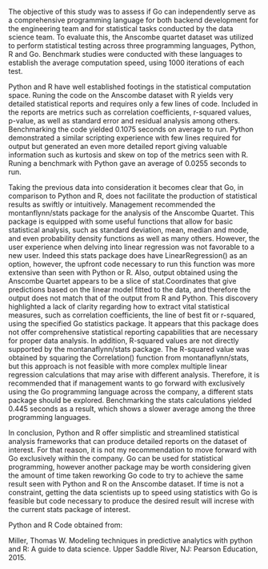 The objective of this study was to assess if Go can independently serve as a comprehensive programming language for both backend development for the engineering team and for statistical tasks conducted by the data science team. To evaluate this, the Anscombe quartet dataset was utilized to perform statistical testing across three programming languages, Python, R and Go. Benchmark studies were conducted with these languages to establish the average computation speed, using 1000 iterations of each test.

Python and R have well established footings in the statistical computation space. Runing the code on the Anscombe dataset with R yields very detailed statistical reports and requires only a few lines of code. Included in the reports are metrics such as correlation coefficients, r-squared values, p-value, as well as standard error and residual analysis among others. Benchmarking the code yielded 0.1075 seconds on average to run. Python demonstrated a similar scripting experience with few lines required for output but generated an even more detailed report giving valuable information such as kurtosis and skew on top of the metrics seen with R. Runing a benchmark with Python gave an average of 0.0255 seconds to run.

Taking the previous data into consideration it becomes clear that Go, in comparison to Python and R, does not facilitate the production of statistical results as swiftly or intuitively. Management recommended the montanflynn/stats package for the analysis of the Anscombe Quartet. This package is equipped with some useful functions that allow for basic statistical analysis, such as standard deviation, mean, median and mode, and even probability density functions as well as many others. However, the user experience when delving into linear regression was not favorable to a new user. Indeed this stats package does have LinearRegression() as an option, however, the upfront code necessary to run this function was more extensive than seen with Python or R. Also, output obtained using the Anscombe Quartet appears to be a slice of stat.Coordinates that give predictions based on the linear model fitted to the data, and therefore the output does not match that of the output from R and Python. This discovery highlighted a lack of clarity regarding how to extract vital statistical measures, such as correlation coefficients, the line of best fit or r-squared, using the specified Go statistics package. It appears that this package does not offer comprehensive statistical reporting capabilities that are necessary for proper data analysis.  In addition, R-squared values are not directly supported by the montanaflynn/stats package. The R-squared value was obtained by squaring the Correlation() function from montanaflynn/stats, but this approach is not feasible with more complex multiple linear regression calculations that may arise with different analysis. Therefore, it is recommended that if management wants to go forward with exclusively using the Go programming language across the company, a different stats package should be explored. Benchmarking the stats calculations yielded 0.445 seconds as a result, which shows a slower average among the three programming languages.

In conclusion, Python and R offer simplistic and streamlined statistical analysis frameworks that can produce detailed reports on the dataset of interest. For that reason, it is not my recommendation to move forward with Go exclusively within the company. Go can be used for statistical programming, however another package may be worth considering given the amount of time taken reworking Go code to try to achieve the same result seen with Python and R on the Anscombe dataset. If time is not a constraint, getting the data scientists up to speed using statistics with Go is feasible but code necessary to produce the desired result will increse with the current stats package of interest.

Python and R Code obtained from:

Miller, Thomas W. Modeling techniques in predictive analytics with python and R: A guide to data science. Upper Saddle River, NJ: Pearson Education, 2015. 
